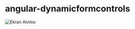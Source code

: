 # angular-dynamicformcontrols


![Ekran Alıntısı](https://user-images.githubusercontent.com/34771444/119682481-96fe3980-be4b-11eb-893d-b4e37eaa950b.PNG)
